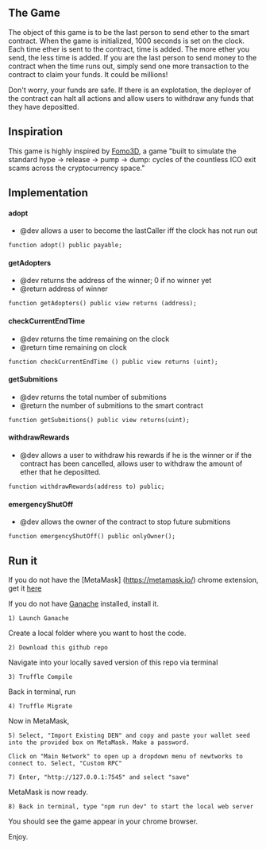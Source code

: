 ## The Game
The object of this game is to be the last person to send ether to the smart contract. When the game is initialized, 1000 seconds is set on the clock. Each time ether is sent to the contract, time is added. The more ether you send, the less time is added. If you are the last person to send money to the contract when the time runs out, simply send one more transaction to the contract to claim your funds. It could be millions!

Don't worry, your funds are safe. If there is an explotation, the deployer of the contract can halt all actions and allow users to withdraw any funds that they have depositted.

## Inspiration
This game is highly inspired by [Fomo3D](https://exitscam.me/shakedown), a game "built to simulate the standard hype -> release -> pump -> dump: cycles of the countless ICO exit scams across the cryptocurrency space."

## Implementation 

#### adopt


 * @dev allows a user to become the lastCaller iff the clock has not run out
 
 ```
 function adopt() public payable;
 ```
 
 #### getAdopters
 
  * @dev returns the address of the winner; 0 if no winner yet
  * @return address of winner
  
```
function getAdopters() public view returns (address);
```
  
  #### checkCurrentEndTime
  
   * @dev returns the time remaining on the clock
   * @return time remaining on clock
     
```
function checkCurrentEndTime () public view returns (uint);
```
    
  #### getSubmitions  
   
   * @dev returns the total number of submitions
   * @return the number of submitions to the smart contract
     
    
```
function getSubmitions() public view returns(uint);
```
    
   #### withdrawRewards
    
   * @dev allows a user to withdraw his rewards if he is the winner or if the contract has been cancelled, allows user to withdraw the amount of ether that he depositted.

``` 
function withdrawRewards(address to) public;
```
    
   #### emergencyShutOff
   
   * @dev allows the owner of the contract to stop future submitions
    
``` 
function emergencyShutOff() public onlyOwner();
```
## Run it

If you do not have the [MetaMask] (https://metamask.io/) chrome extension, get it [here](https://chrome.google.com/webstore/detail/metamask/nkbihfbeogaeaoehlefnkodbefgpgknn?hl=en)

If you do not have [Ganache](https://truffleframework.com/ganache) installed, install it. 

```
1) Launch Ganache
```

Create a local folder where you want to host the code. 

```
2) Download this github repo
```

Navigate into your locally saved version of this repo via terminal

```
3) Truffle Compile
```

Back in terminal, run 

```
4) Truffle Migrate
```

Now in MetaMask, 

```
5) Select, "Import Existing DEN" and copy and paste your wallet seed into the provided box on MetaMask. Make a password.
```

```
Click on "Main Network" to open up a dropdown menu of newtworks to connect to. Select, "Custom RPC"
```

```
7) Enter, "http://127.0.0.1:7545" and select "save"
```

MetaMask is now ready.

```
8) Back in terminal, type "npm run dev" to start the local web server
```

You should see the game appear in your chrome browser. 

Enjoy. 
